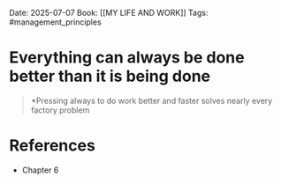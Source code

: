 Date: 2025-07-07
Book: [[MY LIFE AND WORK]]
Tags: #management_principles 
# Everything can always be done better than it is being done

>*Pressing always to do work better and faster solves nearly every factory problem

# References
- Chapter 6